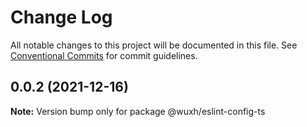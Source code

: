 # Change Log

All notable changes to this project will be documented in this file.
See [Conventional Commits](https://conventionalcommits.org) for commit guidelines.

## 0.0.2 (2021-12-16)

**Note:** Version bump only for package @wuxh/eslint-config-ts
